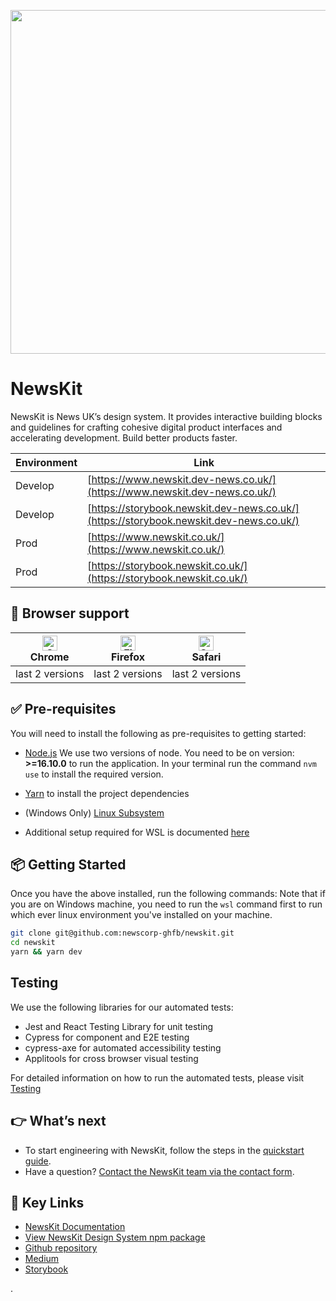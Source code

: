
<p align="center">
  <a href="https://github.com/newscorp-ghfb/newskit">
    <img width='550' src="https://www.newskit.co.uk/static/newskit-logo.svg">
  </a>
</p>

# NewsKit

NewsKit is News UK’s design system. It provides interactive building blocks and guidelines for crafting cohesive digital product interfaces and accelerating development. Build better products faster.

| Environment  | Link                                                                                   |
| ------- | -------------------------------------------------------------------------------------- |
| Develop | [https://www.newskit.dev-news.co.uk/](https://www.newskit.dev-news.co.uk/)             |
| Develop | [https://storybook.newskit.dev-news.co.uk/](https://storybook.newskit.dev-news.co.uk/) |
| Prod    | [https://www.newskit.co.uk/](https://www.newskit.co.uk/)                               |
| Prod    | [https://storybook.newskit.co.uk/](https://storybook.newskit.co.uk/)                   |

## 🙌 Browser support

| [<img src="https://raw.githubusercontent.com/alrra/browser-logos/master/src/chrome/chrome_48x48.png" alt="Chrome" width="24px" height="24px" />](http://godban.github.io/browsers-support-badges/)<br>Chrome | [<img src="https://raw.githubusercontent.com/alrra/browser-logos/master/src/firefox/firefox_48x48.png" alt="Firefox" width="24px" height="24px" />](http://godban.github.io/browsers-support-badges/)<br>Firefox | [<img src="https://raw.githubusercontent.com/alrra/browser-logos/master/src/safari/safari_48x48.png" alt="Safari" width="24px" height="24px" />](http://godban.github.io/browsers-support-badges/)<br>Safari |
| ------------------------------------------------------------------------------------------------------------------------------------------------------------------------------------------------------------ | ---------------------------------------------------------------------------------------------------------------------------------------------------------------------------------------------------------------- | ------------------------------------------------------------------------------------------------------------------------------------------------------------------------------------------------------------ |
| last 2 versions                                                                                                                                                                                              | last 2 versions                                                                                                                                                                                                  | last 2 versions                                                                                                                                                                                              |

## ✅ Pre-requisites

You will need to install the following as pre-requisites to getting started:

* [Node.js](https://nodejs.org/en/download/) We use two versions of node.
You need to be on version: <b>>=16.10.0</b> to run the application. In your terminal run the command `nvm use` to install the required version.

* [Yarn](https://yarnpkg.com/en/docs/install) to install the project dependencies
* (Windows Only) [Linux Subsystem](https://docs.microsoft.com/en-us/windows/wsl/install-win10)
* Additional setup required for WSL is documented [here](./docs/wsl.md)

## 📦  Getting Started

Once you have the above installed, run the following commands:
Note that if you are on Windows machine, you need to run the `wsl` command first to run which ever linux environment you've installed on your machine.

```sh
git clone git@github.com:newscorp-ghfb/newskit.git
cd newskit
yarn && yarn dev
```

## Testing

We use the following libraries for our automated tests:

* Jest and React Testing Library for unit testing
* Cypress for component and E2E testing
* cypress-axe for automated accessibility testing
* Applitools for cross browser visual testing

For detailed information on how to run the automated tests, please visit [Testing](./docs/testing.md)

## 👉 What’s next

* To start engineering with NewsKit, follow the steps in the [quickstart guide](https://nidigitalsolutions.jira.com/wiki/spaces/NPP/pages/2354218083).
* Have a question? [Contact the NewsKit team via the contact form](https://newskit.co.uk/about/contact-us/).

## 🔗 Key Links

* [NewsKit Documentation](https://www.newskit.co.uk/)
* [View NewsKit Design System npm package](https://www.npmjs.com/package/newskit)
* [Github repository](https://github.com/newscorp-ghfb/newskit)
* [Medium](https://medium.com/newskit-design-system)
* [Storybook](https://storybook.newskit.co.uk/)

.
